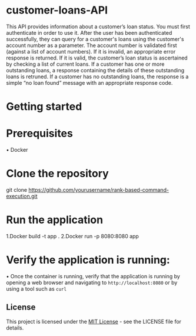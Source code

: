 # customer-loans-API
This API provides information about a customer’s loan status. You must first authenticate in order to use it. After the user has been authenticated successfully, they can query for a customer's loans using the customer's account number as a parameter. The account number is validated first (against a list of account numbers).
If it is invalid, an appropriate error response is returned. If it is valid, the customer’s loan status is ascertained by checking a list of current loans.
If a customer has one or more outstanding loans, a response containing the details of these outstanding loans is retruned. If a customer has no outstanding loans, the response is a simple “no loan found” message with an appropriate response code.

# Getting started
# Prerequisites
  •	Docker
# Clone the repository
git clone https://github.com/yourusername/rank-based-command-execution.git 
# Run the application
  1.Docker build -t app .
  2.Docker run -p 8080:8080 app
# Verify the application is running:
  • Once the container is running, verify that the application is running by 
    opening a web browser and navigating to `http://localhost:8080` or by 
    using a tool such as `curl`

## License
This project is licensed under the [MIT License](LICENSE) - see the LICENSE file for details.





